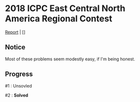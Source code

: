 # 2018 ICPC East Central North America Regional Contest

[Report](http://acm-ecna.ysu.edu/PastResults/2018/home.html) | []

## Notice

Most of these problems seem modestly easy, if I'm being honest.

## Progress

#1 : Unsovled

#2 : **Solved**